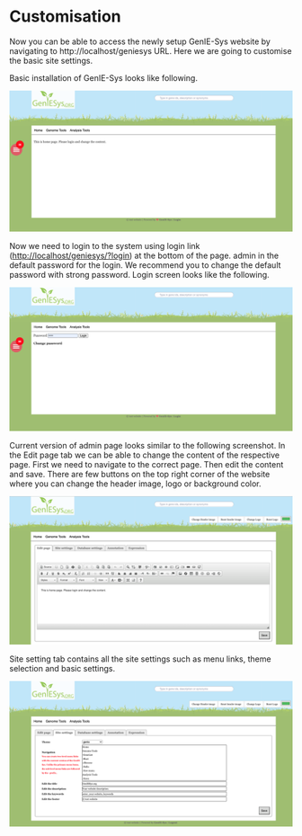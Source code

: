 # Customisation

Now you can be able to access the newly setup GenIE-Sys website by navigating to http://localhost/geniesys URL. Here we are going to customise the basic site settings.

Basic installation of GenIE-Sys looks like following.

![Landing page of the basic installation of GenIE-Sys](.gitbook/assets/screenshot-2020-10-25-at-18.46.54.png)

Now we need to login to the system using login link \([http://localhost/geniesys/?login](http://localhost/geniesys/?login)\) at the bottom of the page. admin in the default password for the login. We recommend you to change the default password with strong password. Login screen looks like the following.

![Login page of the GenIE-Sys](.gitbook/assets/screenshot-2020-10-25-at-18.51.01.png)

Current version of admin page looks similar to the following screenshot. In the Edit page tab we can be able to change the content of the respective page. First we need to navigate to the correct page. Then edit the content and save. There are few buttons on the top right corner of the website where you can change the header image, logo or background color.

![Admin home page of the GenIE-Sys](.gitbook/assets/screenshot-2020-10-25-at-18.56.24.png)

Site setting tab contains all the site settings such as menu links, theme selection and basic settings.

![Site settings tab of the GenIE-Sys](.gitbook/assets/screenshot-2020-10-25-at-19.00.03.png)

